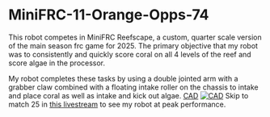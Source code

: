 # MiniFRC-11-Orange-Opps-74

This robot competes in MiniFRC Reefscape, a custom, quarter scale version of the main season frc game for 2025. The primary objective that my robot was to consistently and quickly score coral on all 4 levels of the reef and score algae in the processor.

My robot completes these tasks by using a double jointed arm with a grabber claw combined with a floating intake roller on the chassis to intake and place coral as well as intake and kick out algae.
[CAD](https://cad.onshape.com/documents/fc9ed77a7adb13bcfa6bf56a/w/2b8403704d22d43573d8c70c/e/163b8b695d540bf9279041ed?renderMode=0&uiState=6873cf3de93cb855a29dacd7)
[![CAD](https://hc-cdn.hel1.your-objectstorage.com/s/v3/3156ce7d7fb893f0f554391aed19961eba76553f_image.png)](https://cad.onshape.com/documents/fc9ed77a7adb13bcfa6bf56a/w/2b8403704d22d43573d8c70c/e/163b8b695d540bf9279041ed?renderMode=0&uiState=6873cf3de93cb855a29dacd7)
Skip to match 25 in [this livestream](https://www.youtube.com/watch?v=GdWHozYs5Jw) to see my robot at peak performance.
